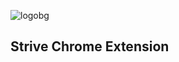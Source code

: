
![logobg](https://user-images.githubusercontent.com/53655378/194063558-b1a8c7a8-e503-43f0-957f-66a2ccf6c86e.png)

##  Strive Chrome Extension
